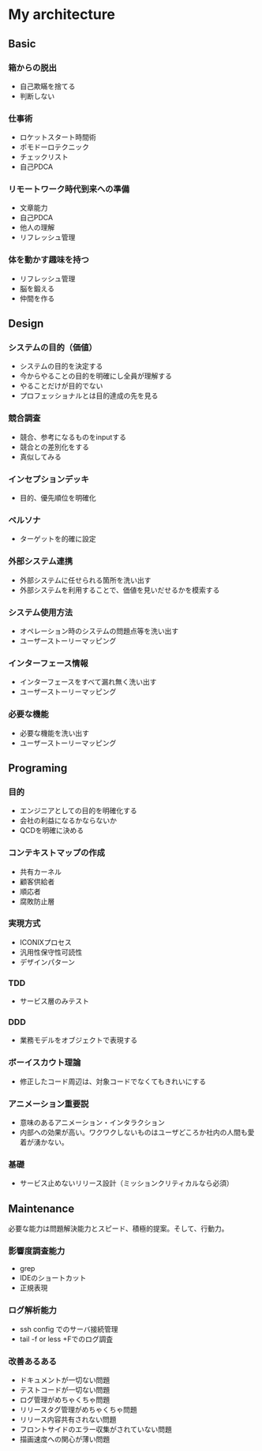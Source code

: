 # My architecture

## Basic

### 箱からの脱出

* 自己欺瞞を捨てる
* 判断しない

### 仕事術
* ロケットスタート時間術
* ポモドーロテクニック
* チェックリスト
* 自己PDCA

### リモートワーク時代到来への準備

* 文章能力
* 自己PDCA
* 他人の理解
* リフレッシュ管理

### 体を動かす趣味を持つ

* リフレッシュ管理
* 脳を鍛える
* 仲間を作る

## Design

### システムの目的（価値）

* システムの目的を決定する
* 今からやることの目的を明確にし全員が理解する
* やることだけが目的でない
* プロフェッショナルとは目的達成の先を見る

### 競合調査

* 競合、参考になるものをinputする
* 競合との差別化をする
* 真似してみる

### インセプションデッキ

* 目的、優先順位を明確化

### ペルソナ

* ターゲットを的確に設定

### 外部システム連携

* 外部システムに任せられる箇所を洗い出す
* 外部システムを利用することで、価値を見いだせるかを模索する

### システム使用方法

* オペレーション時のシステムの問題点等を洗い出す
* ユーザーストーリーマッピング

### インターフェース情報

* インターフェースをすべて漏れ無く洗い出す
* ユーザーストーリーマッピング

### 必要な機能

* 必要な機能を洗い出す
* ユーザーストーリーマッピング

## Programing

### 目的

* エンジニアとしての目的を明確化する
* 会社の利益になるかならないか
* QCDを明確に決める

### コンテキストマップの作成

* 共有カーネル
* 顧客供給者
* 順応者
* 腐敗防止層

### 実現方式

* ICONIXプロセス
* 汎用性保守性可読性
* デザインパターン

### TDD

* サービス層のみテスト

### DDD
* 業務モデルをオブジェクトで表現する

### ボーイスカウト理論
* 修正したコード周辺は、対象コードでなくてもきれいにする

### アニメーション重要説
* 意味のあるアニメーション・インタラクション
* 内部への効果が高い。ワクワクしないものはユーザどころか社内の人間も愛着が湧かない。

### 基礎
* サービス止めないリリース設計（ミッションクリティカルなら必須）

## Maintenance

必要な能力は問題解決能力とスピード、積極的提案。そして、行動力。

### 影響度調査能力
* grep
* IDEのショートカット
* 正規表現

### ログ解析能力
* ssh config でのサーバ接続管理
* tail -f or less +Fでのログ調査

### 改善あるある
* ドキュメントが一切ない問題
* テストコードが一切ない問題
* ログ管理がめちゃくちゃ問題
* リリースタグ管理がめちゃくちゃ問題
* リリース内容共有されない問題
* フロントサイドのエラー収集がされていない問題
* 描画速度への関心が薄い問題
